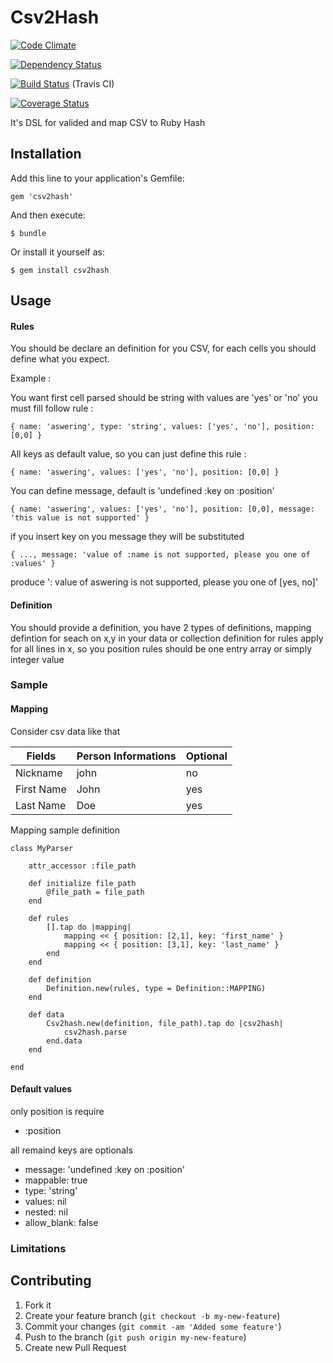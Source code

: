 # Csv2Hash

[![Code Climate](https://codeclimate.com/github/joel/csv2hash.png)](https://codeclimate.com/github/joel/csv2hash)

[![Dependency Status](https://gemnasium.com/joel/csv2hash.png)](https://gemnasium.com/joel/csv2hash)

[![Build Status](https://travis-ci.org/joel/csv2hash.png?branch=master)](https://travis-ci.org/joel/csv2hash) (Travis CI)

[![Coverage Status](https://coveralls.io/repos/joel/csv2hash/badge.png)](https://coveralls.io/r/joel/csv2hash)


It's DSL for valided and map CSV to Ruby Hash

## Installation

Add this line to your application's Gemfile:

    gem 'csv2hash'

And then execute:

    $ bundle

Or install it yourself as:

    $ gem install csv2hash

## Usage

#### Rules

You should be declare an definition for you CSV, for each cells you should define what you expect.

Example :

You want first cell parsed should be string with values are 'yes' or 'no' you must fill follow rule :

	{ name: 'aswering', type: 'string', values: ['yes', 'no'], position: [0,0] }

All keys as default value, so you can just define this rule :

	{ name: 'aswering', values: ['yes', 'no'], position: [0,0] }

You can define message, default is 'undefined :key on :position'

	{ name: 'aswering', values: ['yes', 'no'], position: [0,0], message: 'this value is not supported' }

if you insert key on you message they will be substituted

	{ ..., message: 'value of :name is not supported, please you one of :values' }

produce ':
	value of aswering is not supported, please you one of [yes, no]'

#### Definition

You should provide a definition, you have 2 types of definitions, mapping defintion for seach on x,y in your data or collection definition for rules apply for all lines in x, so you position rules should be one entry array or simply integer value

### Sample

#### Mapping

Consider csv data like that

| Fields      | Person Informations  | Optional |
|-------------|----------------------|----------|
| Nickname    |        john          |    no    |
| First Name  |        John          |    yes   |
| Last Name   |        Doe           |    yes   |


Mapping sample definition

	class MyParser

		attr_accessor :file_path

		def initialize file_path
			@file_path = file_path
		end

		def rules
			[].tap do |mapping|
				mapping << { position: [2,1], key: 'first_name' }
				mapping << { position: [3,1], key: 'last_name' }
			end
		end

		def definition
			Definition.new(rules, type = Definition::MAPPING)
		end

		def data
			Csv2hash.new(definition, file_path).tap do |csv2hash|
				csv2hash.parse
			end.data
		end

	end


#### Default values

only position is require

* :position

all remaind keys are optionals

* message:     'undefined :key on :position'
* mappable:    true
* type:        'string'
* values:      nil
* nested:      nil
* allow_blank: false

### Limitations


## Contributing

1. Fork it
2. Create your feature branch (`git checkout -b my-new-feature`)
3. Commit your changes (`git commit -am 'Added some feature'`)
4. Push to the branch (`git push origin my-new-feature`)
5. Create new Pull Request
